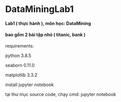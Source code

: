 # DataMiningLab1
#### Lab1 ( thực hành ), môn học: DataMining 

#### bao gồm 2 bài tập nhỏ ( titanic, bank )

requirements: 

python      3.8.5

seaborn     0.11.0

matplotlib  3.3.2

 install jupyter notebook 

tại thư mục source code, chạy cmd: jupyter notebook
